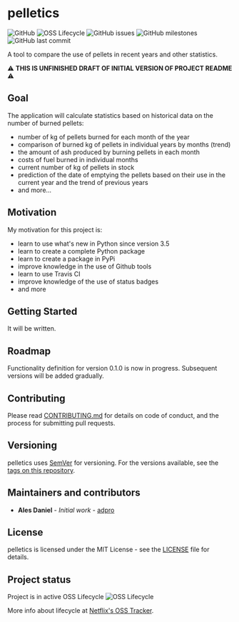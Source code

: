 # pelletics

![GitHub](https://img.shields.io/github/license/adpro/pelletics)
![OSS Lifecycle](https://img.shields.io/osslifecycle/adpro/pelletics)
![GitHub issues](https://img.shields.io/github/issues-raw/adpro/pelletics)
![GitHub milestones](https://img.shields.io/github/milestones/closed/adpro/pelletics)
![GitHub last commit](https://img.shields.io/github/last-commit/adpro/pelletics)

A tool to compare the use of pellets in recent years and other statistics.

:warning: **THIS IS UNFINISHED DRAFT OF INITIAL VERSION OF PROJECT README** :warning:

## Goal

The application will calculate statistics based on historical data on the number of burned pellets:
- number of kg of pellets burned for each month of the year
- comparison of burned kg of pellets in individual years by months (trend)
- the amount of ash produced by burning pellets in each month
- costs of fuel burned in individual months
- current number of kg of pellets in stock
- prediction of the date of emptying the pellets based on their use in the current year and the trend of previous years
- and more...

## Motivation

My motivation for this project is:
- learn to use what's new in Python since version 3.5
- learn to create a complete Python package
- learn to create a package in PyPi
- improve knowledge in the use of Github tools
- learn to use Travis CI
- improve knowledge of the use of status badges
- and more

## Getting Started

It will be written.

## Roadmap

Functionality definition for version 0.1.0 is now in progress. Subsequent versions will be added gradually.

## Contributing

Please read [CONTRIBUTING.md](CONTRIBUTING.md) for details on code of conduct, and the process for submitting pull requests.

## Versioning

pelletics uses [SemVer](http://semver.org/) for versioning. For the versions available, see the [tags on this repository](https://github.com/adpro/pelletics/tags). 


## Maintainers and contributors
* **Ales Daniel** - *Initial work* - [adpro](https://github.com/adpro)

## License

pelletics is licensed under the MIT License - see the [LICENSE](LICENSE) file
for details.

## Project status

Project is in active OSS Lifecycle 
![OSS Lifecycle](https://img.shields.io/osslifecycle/adpro/pelletics)

More info about lifecycle at [Netflix's OSS Tracker](https://github.com/Netflix/osstracker).